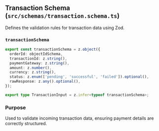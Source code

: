 ## Transaction Schema (`src/schemas/transaction.schema.ts`)

Defines the validation rules for transaction data using Zod.

### `transactionSchema`

```typescript
export const transactionSchema = z.object({
  orderId: objectIdSchema,
  transactionId: z.string(),
  paymentGateway: z.string(),
  amount: z.number(),
  currency: z.string(),
  status: z.enum(['pending', 'successful', 'failed']).optional(),
  rawResponse: z.any().optional(),
});

export type TransactionInput = z.infer<typeof transactionSchema>;
```

### Purpose

Used to validate incoming transaction data, ensuring payment details are correctly structured.

